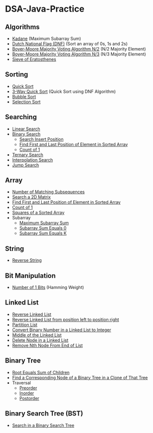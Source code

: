 # DSA-Java-Practice


## Algorithms
* [Kadane](https://github.com/avinash3699/DSA-Java-Practice/blob/main/Day%2001-09/Day%2001%20-%20Maximum%20Subarray%20Sum%20-%20Kadane's%20Algorithm.java) (Maximum Subarray Sum)
* [Dutch National Flag (DNF)](https://github.com/avinash3699/DSA-Java-Practice/blob/main/Day%2001-09/Day%2002%20-%20Dutch%20National%20Flag%20Algorithm.java) (Sort an array of 0s, 1s and 2s)
* [Boyer-Moore Majority Voting Algorithm N/2](https://github.com/avinash3699/DSA-Java-Practice/blob/main/Day%2001-09/Day%2008%20-%20Majority%20Element%20(Boyer-Moore%20Majority%20Voting%20Algorithm).java) (N/2 Majority Element)
* [Boyer-Moore Majority Voting Algorithm N/3](https://github.com/avinash3699/DSA-Java-Practice/blob/main/Day%2001-09/Day%2008%20-%20Majority%20Element%20II%20(Boyer-Moore%20Majority%20Voting%20Algorithm).java) (N/3 Majority Element) 
* [Sieve of Eratosthenes](https://github.com/avinash3699/DSA-Java-Practice/blob/main/Day%2010-18/Day%2011%20-%20Sieve%20of%20Eratosthenes%20-%20Count%20Primes.java)

## Sorting
* [Quick Sort](https://github.com/avinash3699/DSA-Java-Practice/blob/main/Day%2001-09/Day%2003%20-%20Quick%20Sort.java)
* [3-Way Quick Sort](https://github.com/avinash3699/DSA-Java-Practice/blob/main/Day%2001-09/Day%2003%20-%20QuickSort%20using%20the%20Dutch%20National%20Flag%20algorithm%20(3-Way%20Quicksort).java) (Quick Sort using DNF Algorithm)
* [Bubble Sort](https://github.com/avinash3699/DSA-Java-Practice/blob/main/Day%2001-09/Day%2006%20-%20Bubble%20Sort.java)
* [Selection Sort](https://github.com/avinash3699/DSA-Java-Practice/blob/main/Day%2001-09/Day%2006%20-%20Selection%20Sort.java)

## Searching
* [Linear Search](https://github.com/avinash3699/DSA-Java-Practice/blob/main/Day%2001-09/Day%2004%20-%20Linear%20Search.java)
* [Binary Search](https://github.com/avinash3699/DSA-Java-Practice/blob/main/Day%2001-09/Day%2004%20-%20Binary%20Search.java)
  * [Search Insert Position](https://github.com/avinash3699/DSA-Java-Practice/blob/main/Day%2001-09/Day%2004%20-%20Search%20Insert%20Position.java)
  * [Find First and Last Position of Element in Sorted Array](https://github.com/avinash3699/DSA-Java-Practice/blob/main/Day%2010-18/Day%2011%20-%20Find%20First%20and%20Last%20Position%20of%20Element%20in%20Sorted%20Array.java)
  * [Count of 1](https://github.com/avinash3699/DSA-Java-Practice/blob/main/Day%2010-18/Day%2011%20-%20Count%20of%201.java)
* [Ternary Search](https://github.com/avinash3699/DSA-Java-Practice/blob/main/Day%2001-09/Day%2004%20-%20Ternary%20Search.java)
* [Interpolation Search](https://github.com/avinash3699/DSA-Java-Practice/blob/main/Day%2001-09/Day%2005%20-%20Interpolation%20Search.java)
* [Jump Search](https://github.com/avinash3699/DSA-Java-Practice/blob/main/Day%2001-09/Day%2005%20-%20Jump%20Search.java)

## Array
* [Number of Matching Subsequences](https://github.com/avinash3699/DSA-Java-Practice/blob/main/Day%2001-09/Day%2006%20-%20Number%20of%20Matching%20Subsequences.java)
* [Search a 2D Matrix](https://github.com/avinash3699/DSA-Java-Practice/blob/main/Day%2010-18/Day%2010%20-%20Search%20a%202D%20Matrix%20II.java)
* [Find First and Last Position of Element in Sorted Array](https://github.com/avinash3699/DSA-Java-Practice/blob/main/Day%2010-18/Day%2011%20-%20Find%20First%20and%20Last%20Position%20of%20Element%20in%20Sorted%20Array.java)
* [Count of 1](https://github.com/avinash3699/DSA-Java-Practice/blob/main/Day%2010-18/Day%2011%20-%20Count%20of%201.java)
* [Squares of a Sorted Array](https://github.com/avinash3699/DSA-Java-Practice/blob/main/Day%2010-18/Day%2014%20-%20Squares%20of%20a%20Sorted%20Array.java)
* Subarray
  * [Maximum Subarray Sum](https://github.com/avinash3699/DSA-Java-Practice/blob/main/Day%2001-09/Day%2001%20-%20Maximum%20Subarray%20Sum%20-%20Kadane's%20Algorithm.java)
  * [Subarray Sum Equals 0](https://github.com/avinash3699/DSA-Java-Practice/blob/main/Day%2010-18/Day%2010%20-%20Subarray%20Sum%20Equals%200.java)
  * [Subarray Sum Equals K](https://github.com/avinash3699/DSA-Java-Practice/blob/main/Day%2010-18/Day%2010%20-%20Subarray%20Sum%20Equals%20K.java)
  
## String
* [Reverse String](https://github.com/avinash3699/DSA-Java-Practice/blob/main/Day%2010-18/Day%2014%20-%20Reverse%20String.java)

## Bit Manipulation
* [Number of 1 Bits](https://github.com/avinash3699/DSA-Java-Practice/blob/main/Day%2010-18/Day%2014%20-%20Number%20of%201%20Bits.java) (Hamming Weight)

## Linked List
* [Reverse Linked List](https://github.com/avinash3699/DSA-Java-Practice/blob/main/Day%2001-09/Day%2007%20-%20Reverse%20Linked%20List.java)
* [Reverse Linked List from position left to position right](https://github.com/avinash3699/DSA-Java-Practice/blob/main/Day%2001-09/Day%2007%20-%20Reverse%20Linked%20List%20II.java)
* [Partition List](https://github.com/avinash3699/DSA-Java-Practice/blob/main/Day%2001-09/Day%2008%20-%20Partition%20List.java)
* [Convert Binary Number in a Linked List to Integer](https://github.com/avinash3699/DSA-Java-Practice/blob/main/Day%2001-09/Day%2009%20-%20Convert%20Binary%20Number%20in%20a%20Linked%20List%20to%20Integer.java)
* [Middle of the Linked List](https://github.com/avinash3699/DSA-Java-Practice/blob/main/Day%2010-18/Day%2012%20-%20Middle%20of%20the%20Linked%20List%20(Slow%20and%20Fast%20Pointer%20approach).java)
* [Delete Node in a Linked List](https://github.com/avinash3699/DSA-Java-Practice/blob/main/Day%2010-18/Day%2012%20-%20Delete%20Node%20in%20a%20Linked%20List.java)
* [Remove Nth Node From End of List](https://github.com/avinash3699/DSA-Java-Practice/blob/main/Day%2010-18/Day%2014%20-%20Remove%20Nth%20Node%20From%20End%20of%20List.java)

## Binary Tree
* [Root Equals Sum of Children](https://github.com/avinash3699/DSA-Java-Practice/blob/main/Day%2001-09/Day%2009%20-%20Root%20Equals%20Sum%20of%20Children.java)
* [Find a Corresponding Node of a Binary Tree in a Clone of That Tree](https://github.com/avinash3699/DSA-Java-Practice/blob/main/Day%2001-09/Day%2009%20-%20Find%20a%20Corresponding%20Node%20of%20a%20Binary%20Tree%20in%20a%20Clone%20of%20That%20Tree.java)
* Traversal
  * [Preorder](https://github.com/avinash3699/DSA-Java-Practice/blob/main/Day%2010-18/Day%2013%20-%20Binary%20Tree%20Preorder%20Traversal.java)
  * [Inorder](https://github.com/avinash3699/DSA-Java-Practice/blob/main/Day%2010-18/Day%2013%20-%20Binary%20Tree%20Inorder%20Traversal.java)
  * [Postorder](https://github.com/avinash3699/DSA-Java-Practice/blob/main/Day%2010-18/Day%2013%20-%20Binary%20Tree%20Postorder%20Traversal.java)

## Binary Search Tree (BST)
* [Search in a Binary Search Tree](https://github.com/avinash3699/DSA-Java-Practice/blob/main/Day%2001-09/Day%2009%20-%20Search%20in%20a%20Binary%20Search%20Tree.java)
